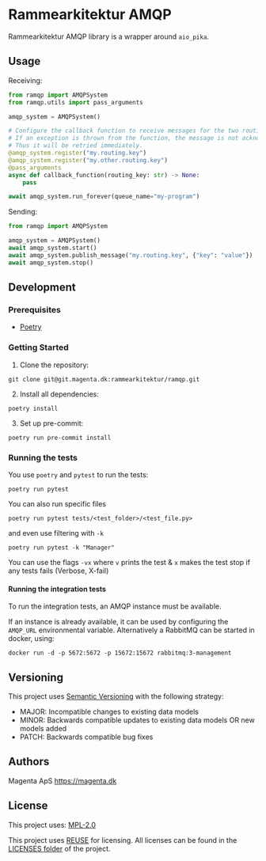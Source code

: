 <!--
SPDX-FileCopyrightText: 2021 Magenta ApS <https://magenta.dk>
SPDX-License-Identifier: MPL-2.0
-->

# Rammearkitektur AMQP

Rammearkitektur AMQP library is a wrapper around `aio_pika`.

## Usage

Receiving:
```python
from ramqp import AMQPSystem
from ramqp.utils import pass_arguments

amqp_system = AMQPSystem()

# Configure the callback function to receive messages for the two routing keys.
# If an exception is thrown from the function, the message is not acknowledged.
# Thus it will be retried immediately.
@amqp_system.register("my.routing.key")
@amqp_system.register("my.other.routing.key")
@pass_arguments
async def callback_function(routing_key: str) -> None:
    pass

await amqp_system.run_forever(queue_name="my-program")
```

Sending:
```python
from ramqp import AMQPSystem

amqp_system = AMQPSystem()
await amqp_system.start()
await amqp_system.publish_message("my.routing.key", {"key": "value"})
await amqp_system.stop()
```

## Development

### Prerequisites

- [Poetry](https://github.com/python-poetry/poetry)

### Getting Started

1. Clone the repository:
```
git clone git@git.magenta.dk:rammearkitektur/ramqp.git
```

2. Install all dependencies:
```
poetry install
```

3. Set up pre-commit:
```
poetry run pre-commit install
```

### Running the tests

You use `poetry` and `pytest` to run the tests:

`poetry run pytest`

You can also run specific files

`poetry run pytest tests/<test_folder>/<test_file.py>`

and even use filtering with `-k`

`poetry run pytest -k "Manager"`

You can use the flags `-vx` where `v` prints the test & `x` makes the test stop if any tests fails (Verbose, X-fail)

#### Running the integration tests

To run the integration tests, an AMQP instance must be available.

If an instance is already available, it can be used by configuring the `AMQP_URL`
environmental variable. Alternatively a RabbitMQ can be started in docker, using:
```
docker run -d -p 5672:5672 -p 15672:15672 rabbitmq:3-management
```

## Versioning

This project uses [Semantic Versioning](https://semver.org/) with the following strategy:
- MAJOR: Incompatible changes to existing data models
- MINOR: Backwards compatible updates to existing data models OR new models added
- PATCH: Backwards compatible bug fixes

## Authors

Magenta ApS <https://magenta.dk>

## License

This project uses: [MPL-2.0](MPL-2.0.txt)

This project uses [REUSE](https://reuse.software) for licensing.
All licenses can be found in the [LICENSES folder](LICENSES/) of the project.

